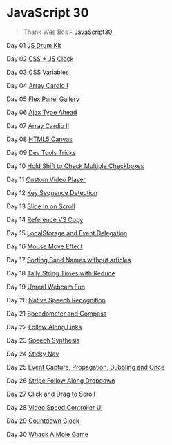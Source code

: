 # JavaScript 30
> Thank Wes Bos - [JavaScript30](https://javascript30.com)

Day 01 [JS Drum Kit](https://github.com/kir4che/JS30/tree/main/01%20-%20JS%20Drum%20Kit)

Day 02 [CSS + JS Clock](https://github.com/kir4che/JS30/tree/main/02%20-%20CSS%20%2B%20JS%20Clock)

Day 03 [CSS Variables](https://github.com/kir4che/JS30/tree/main/03%20-%20CSS%20Variables)

Day 04 [Array Cardio I](https://github.com/kir4che/JS30/tree/main/04%20-%20Array%20Cardio%20I)

Day 05 [Flex Panel Gallery](#)

Day 06 [Ajax Type Ahead](#)

Day 07 [Array Cardio II](#)

Day 08 [HTML5 Canvas](#)

Day 09 [Dev Tools Tricks](#)

Day 10 [Hold Shift to Check Multiple Checkboxes](#)

Day 11 [Custom Video Player](#)

Day 12 [Key Sequence Detection](#)

Day 13 [Slide In on Scroll](#)

Day 14 [Reference VS Copy](#)

Day 15 [LocalStorage and Event Delegation](#)

Day 16 [Mouse Move Effect](#)

Day 17 [Sorting Band Names without articles](#)

Day 18 [Tally String Times with Reduce](#)

Day 19 [Unreal Webcam Fun](#)

Day 20 [Native Speech Recognition](#)

Day 21 [Speedometer and Compass](#)

Day 22 [Follow Along Links](#)

Day 23 [Speech Synthesis](#)

Day 24 [Sticky Nav](#)

Day 25 [Event Capture, Propagation, Bubbling and Once](#)

Day 26 [Stripe Follow Along Dropdown](#)

Day 27 [Click and Drag to Scroll](#)

Day 28 [Video Speed Controller UI](#)

Day 29 [Countdown Clock](#)

Day 30 [Whack A Mole Game](#)
